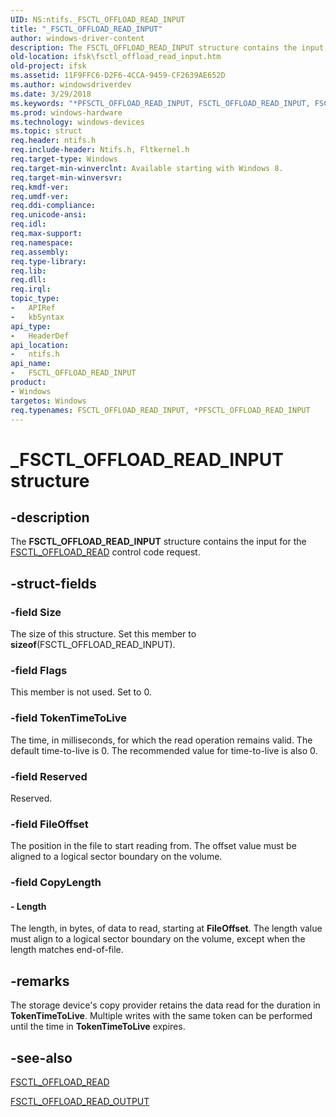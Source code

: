 ```yaml
---
UID: NS:ntifs._FSCTL_OFFLOAD_READ_INPUT
title: "_FSCTL_OFFLOAD_READ_INPUT"
author: windows-driver-content
description: The FSCTL_OFFLOAD_READ_INPUT structure contains the input for the FSCTL_OFFLOAD_READ control code request.
old-location: ifsk\fsctl_offload_read_input.htm
old-project: ifsk
ms.assetid: 11F9FFC6-D2F6-4CCA-9459-CF2639AE652D
ms.author: windowsdriverdev
ms.date: 3/29/2018
ms.keywords: "*PFSCTL_OFFLOAD_READ_INPUT, FSCTL_OFFLOAD_READ_INPUT, FSCTL_OFFLOAD_READ_INPUT structure [Installable File System Drivers], PFSCTL_OFFLOAD_READ_INPUT, PFSCTL_OFFLOAD_READ_INPUT structure pointer [Installable File System Drivers], _FSCTL_OFFLOAD_READ_INPUT, ifsk.fsctl_offload_read_input, ntifs/FSCTL_OFFLOAD_READ_INPUT, ntifs/PFSCTL_OFFLOAD_READ_INPUT"
ms.prod: windows-hardware
ms.technology: windows-devices
ms.topic: struct
req.header: ntifs.h
req.include-header: Ntifs.h, Fltkernel.h
req.target-type: Windows
req.target-min-winverclnt: Available starting with Windows 8.
req.target-min-winversvr: 
req.kmdf-ver: 
req.umdf-ver: 
req.ddi-compliance: 
req.unicode-ansi: 
req.idl: 
req.max-support: 
req.namespace: 
req.assembly: 
req.type-library: 
req.lib: 
req.dll: 
req.irql: 
topic_type:
-	APIRef
-	kbSyntax
api_type:
-	HeaderDef
api_location:
-	ntifs.h
api_name:
-	FSCTL_OFFLOAD_READ_INPUT
product:
- Windows
targetos: Windows
req.typenames: FSCTL_OFFLOAD_READ_INPUT, *PFSCTL_OFFLOAD_READ_INPUT
---
```


# _FSCTL_OFFLOAD_READ_INPUT structure


## -description


The <b>FSCTL_OFFLOAD_READ_INPUT</b> structure contains the input for the <a href="https://msdn.microsoft.com/library/windows/hardware/hh451101">FSCTL_OFFLOAD_READ</a> control code request.


## -struct-fields




### -field Size

The size of this structure. Set this member to <b>sizeof</b>(FSCTL_OFFLOAD_READ_INPUT).


### -field Flags

 This member is not used. Set to 0.


### -field TokenTimeToLive

The time, in milliseconds, for which the read operation remains valid. The default time-to-live is 0. The recommended value for time-to-live is also 0.


### -field Reserved

 Reserved.


### -field FileOffset

 The position in the file to start reading from. The offset value must be aligned to a logical sector boundary on the volume.


### -field CopyLength

 




#### - Length

 The length, in bytes, of data to read, starting at <b>FileOffset</b>. The length  value must align to a logical sector boundary on the volume, except when the length matches end-of-file.


## -remarks



The  storage device's copy provider retains the data read for the duration in <b>TokenTimeToLive</b>. Multiple writes with the same token can be performed until the time in <b>TokenTimeToLive</b> expires.




## -see-also




<a href="https://msdn.microsoft.com/library/windows/hardware/hh451101">FSCTL_OFFLOAD_READ</a>



<a href="https://msdn.microsoft.com/library/windows/hardware/hh451109">FSCTL_OFFLOAD_READ_OUTPUT</a>
 

 

